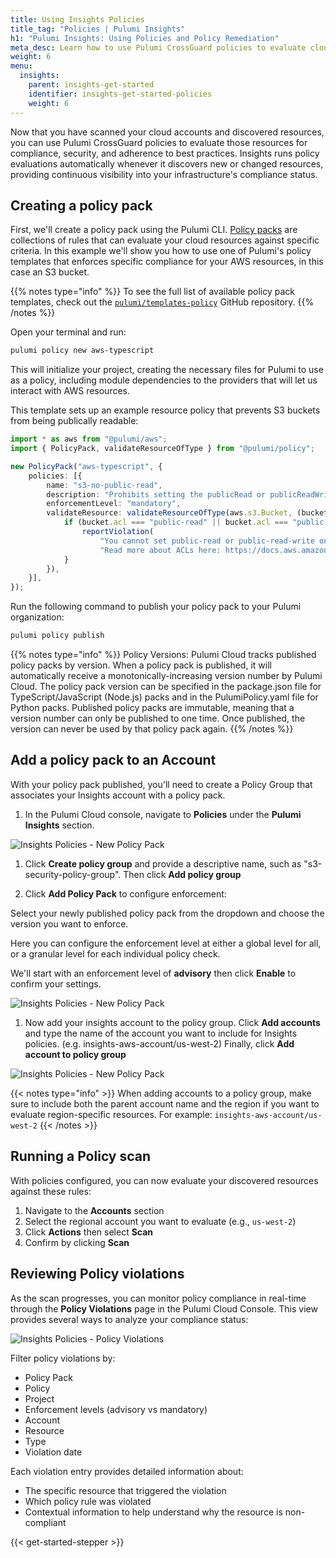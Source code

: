 ```yaml
---
title: Using Insights Policies
title_tag: "Policies | Pulumi Insights"
h1: "Pulumi Insights: Using Policies and Policy Remediation"
meta_desc: Learn how to use Pulumi CrossGuard policies to evaluate cloud resources discovered through Pulumi Insights account discovery.
weight: 6
menu:
  insights:
    parent: insights-get-started
    identifier: insights-get-started-policies 
    weight: 6
---
```


Now that you have scanned your cloud accounts and discovered resources, you can use Pulumi CrossGuard policies to evaluate those resources for compliance, security, and adherence to best practices. Insights runs policy evaluations automatically whenever it discovers new or changed resources, providing continuous visibility into your infrastructure's compliance status.

## Creating a policy pack

First, we'll create a policy pack using the Pulumi CLI. [Policy packs](/docs/iac/using-pulumi/crossguard/core-concepts/#policy-packs) are collections of rules that can evaluate your cloud resources against specific criteria. In this example we'll show you how to use one of Pulumi's policy templates that enforces specific compliance for your AWS resources, in this case an S3 bucket.

{{% notes type="info" %}}
To see the full list of available policy pack templates, check out the [`pulumi/templates-policy`](https://github.com/pulumi/templates-policy) GitHub repository.
{{% /notes %}}

Open your terminal and run:

```bash
pulumi policy new aws-typescript
```

This will initialize your project, creating the necessary files for Pulumi to use as a policy, including module dependencies to the providers that will let us interact with AWS resources.

This template sets up an example resource policy that prevents S3 buckets from being publically readable:

```typescript
import * as aws from "@pulumi/aws";
import { PolicyPack, validateResourceOfType } from "@pulumi/policy";

new PolicyPack("aws-typescript", {
    policies: [{
        name: "s3-no-public-read",
        description: "Prohibits setting the publicRead or publicReadWrite permission on AWS S3 buckets.",
        enforcementLevel: "mandatory",
        validateResource: validateResourceOfType(aws.s3.Bucket, (bucket, args, reportViolation) => {
            if (bucket.acl === "public-read" || bucket.acl === "public-read-write") {
                reportViolation(
                    "You cannot set public-read or public-read-write on an S3 bucket. " +
                    "Read more about ACLs here: https://docs.aws.amazon.com/AmazonS3/latest/dev/acl-overview.html");
            }
        }),
    }],
});
```

Run the following command to publish your policy pack to your Pulumi organization:

```bash
pulumi policy publish
```

{{% notes type="info" %}}
Policy Versions: Pulumi Cloud tracks published policy packs by version. When a policy pack is published, it will automatically receive a monotonically-increasing version number by Pulumi Cloud. The policy pack version can be specified in the package.json file for TypeScript/JavaScript (Node.js) packs and in the PulumiPolicy.yaml file for Python packs. Published policy packs are immutable, meaning that a version number can only be published to one time. Once published, the version can never be used by that policy pack again.
{{% /notes %}}

## Add a policy pack to an Account

With your policy pack published, you'll need to create a Policy Group that associates your Insights account with a policy pack.

1. In the Pulumi Cloud console, navigate to **Policies** under the **Pulumi Insights** section.

![Insights Policies - New Policy Pack](/docs/insights/assets/create-policy-group.png)

1. Click **Create policy group** and provide a descriptive name, such as "s3-security-policy-group". Then click **Add policy group**

1. Click **Add Policy Pack** to configure enforcement:

Select your newly published policy pack from the dropdown and choose the version you want to enforce.

Here you can configure the enforcement level at either a global level for all, or a granular level for each individual policy check.

We'll start with an enforcement level of **advisory** then click **Enable** to confirm your settings.

![Insights Policies - New Policy Pack](/docs/insights/assets/enable-policy-pack.png)

1. Now add your insights account to the policy group. Click **Add accounts** and type the name of the account you want to include for Insights policies. (e.g. insights-aws-account/us-west-2) Finally, click **Add account to policy group**

![Insights Policies - New Policy Pack](/docs/insights/assets/new-policy-pack.png)

{{< notes type="info" >}}
When adding accounts to a policy group, make sure to include both the parent account name and the region if you want to evaluate region-specific resources. For example: `insights-aws-account/us-west-2`
{{< /notes >}}

## Running a Policy scan

With policies configured, you can now evaluate your discovered resources against these rules:

1. Navigate to the **Accounts** section
2. Select the regional account you want to evaluate (e.g., `us-west-2`)
3. Click **Actions** then select **Scan**
4. Confirm by clicking **Scan**

## Reviewing Policy violations

As the scan progresses, you can monitor policy compliance in real-time through the **Policy Violations** page in the Pulumi Cloud Console. This view provides several ways to analyze your compliance status:

![Insights Policies - Policy Violations](/docs/insights/assets/policy-violations.png)

Filter policy violations by:

- Policy Pack
- Policy
- Project
- Enforcement levels (advisory vs mandatory)
- Account
- Resource
- Type
- Violation date

Each violation entry provides detailed information about:

- The specific resource that triggered the violation
- Which policy rule was violated
- Contextual information to help understand why the resource is non-compliant

{{< get-started-stepper >}}
